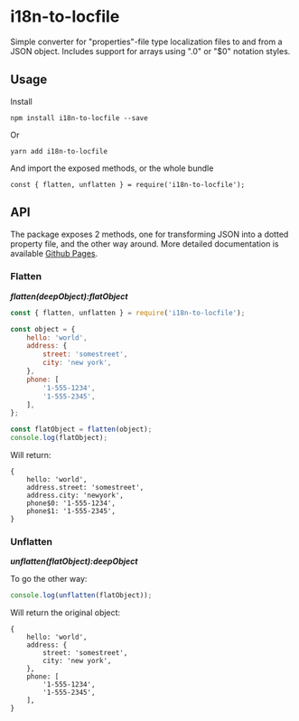 # i18n-to-locfile

Simple converter for "properties"-file type localization files to and from a JSON object. Includes support for arrays 
using ".0" or "$0" notation styles. 

## Usage

Install

```
npm install i18n-to-locfile --save 
```
Or
```
yarn add i18n-to-locfile 
```

And import the exposed methods, or the whole bundle

```
const { flatten, unflatten } = require('i18n-to-locfile');
```

## API

The package exposes 2 methods, one for transforming JSON into a dotted property file, and the other way around. More 
detailed documentation is available [Github Pages](https://arthurjdam.github.io/i18n-to-locfile/).

### Flatten

***flatten(deepObject):flatObject***
```javascript
const { flatten, unflatten } = require('i18n-to-locfile');

const object = {
    hello: 'world',
    address: {
        street: 'somestreet',
        city: 'new york',
    },
    phone: [
        '1-555-1234',
        '1-555-2345',
    ],
};

const flatObject = flatten(object);
console.log(flatObject);
```

Will return:
```
{
    hello: 'world',
    address.street: 'somestreet',
    address.city: 'newyork',
    phone$0: '1-555-1234',
    phone$1: '1-555-2345',
}
```

### Unflatten
***unflatten(flatObject):deepObject***

To go the other way:
```javascript
console.log(unflatten(flatObject));
```

Will return the original object:
```
{
    hello: 'world',
    address: {
        street: 'somestreet',
        city: 'new york',
    },
    phone: [
        '1-555-1234',
        '1-555-2345',
    ],
}
```